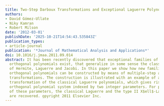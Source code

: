 ```yaml
---
title: Two-Step Darboux Transformations and Exceptional Laguerre Polynomials
authors:
- David Gómez-Ullate
- Niky Kamran
- Robert Milson
date: '2012-03-01'
publishDate: '2025-10-21T14:54:43.535843Z'
publication_types:
- article-journal
publication: '*Journal of Mathematical Analysis and Applications*'
doi: 10.1016/j.jmaa.2011.09.014
abstract: It has been recently discovered that exceptional families of Sturm-Liouville
  orthogonal polynomials exist, that generalize in some sense the classical polynomials
  of Hermite, Laguerre and Jacobi. In this paper we show how new families of exceptional
  orthogonal polynomials can be constructed by means of multiple-step algebraic Darboux
  transformations. The construction is illustrated with an example of a 2-step Darboux
  transformation of the classical Laguerre polynomials, which gives rise to a new
  orthogonal polynomial system indexed by two integer parameters. For particular values
  of these parameters, the classical Laguerre and the type II X$ell$-Laguerre polynomials
  are recovered. o̧pyright 2011 Elsevier Inc.
---
```

